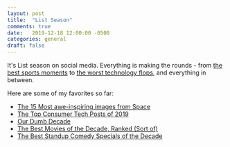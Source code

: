 ```yaml
---
layout: post
title:  "List Season"
comments: true
date:   2019-12-18 12:00:00 -0500
categories: general
draft: false
---
```


It's List season on social media. Everything is making the rounds - from [the best sports moments](https://www.businessinsider.com/reatest-sports-moments-of-the-decade-ranked-2019-12) to [the worst technology flops](https://www.theverge.com/2019/12/20/21029499/decade-fails-flops-tech-science-culture-apple-google-data-kickstarter-2010-2019), and everything in between.

Here are some of my favorites so far:

* [The 15 Most awe-inspiring images from Space](https://www.vox.com/science-and-health/2019/12/18/20995427/astronomy-pluto-black-hole-mars-curiosity-rosetta)
* [The Top Consumer Tech Posts of 2019](https://a16z.com/2019/12/24/top-consumer-tech-posts-2019/)
* [Our Dumb Decade](https://www.theonion.com/tag/our-dumb-decade)
* [The Best Movies of the Decade, Ranked (Sort of)](https://www.vulture.com/2019/12/every-movie-of-the-2010s-ranked-sort-of.html)
* [The Best Standup Comedy Specials of the Decade](https://www.vulture.com/2019/12/best-stand-up-comedy-specials-of-the-2010s.html)